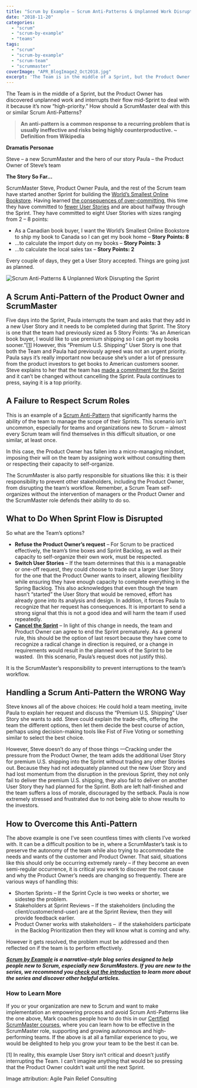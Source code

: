 ```yaml
---
title: "Scrum by Example – Scrum Anti-Patterns & Unplanned Work Disrupting the Sprint"
date: "2018-11-20"
categories: 
  - "scrum"
  - "scrum-by-example"
  - "teams"
tags: 
  - "scrum"
  - "scrum-by-example"
  - "scrum-team"
  - "scrummaster"
coverImage: "APR_BlogImage2_Oct2018.jpg"
excerpt: 'The Team is in the middle of a Sprint, but the Product Owner has discovered unplanned work'
---
```


The Team is in the middle of a Sprint, but the Product Owner has discovered unplanned work and interrupts their flow mid-Sprint to deal with it because it’s now “high-priority.” How should a ScrumMaster deal with this or similar Scrum Anti-Patterns?

> **An anti-pattern is a common response to a recurring problem that is usually ineffective and risks being highly counterproductive. ~ Definition from Wikipedia**

**Dramatis Personae**

Steve – a new ScrumMaster and the hero of our story Paula – the Product Owner of Steve’s team

**The Story So Far...**

ScrumMaster Steve, Product Owner Paula, and the rest of the Scrum team have started another Sprint for building the [World’s Smallest Online Bookstore](/blog/scrum-by-example.html). Having learned [the consequences of over-committing](/blog/scrum-by-example-the-story-of-an-incomplete-sprint.html), this time they have committed to [fewer User Stories](/blog/lifecycle-of-a-user-story.html) and are about halfway through the Sprint. They have committed to eight User Stories with sizes ranging from 2 – 8 points:

- As a Canadian book buyer, I want the World’s Smallest Online Bookstore to ship my book to Canada so I can get my book home – **Story Points: 8**
- ...to calculate the import duty on my books – **Story Points: 3**
- ...to calculate the local sales tax – **Story Points: 2**

Every couple of days, they get a User Story accepted. Things are going just as planned.

![Scrum Anti-Patterns & Unplanned Work Disrupting the Sprint](src/content/blog/scrum-by-example-scrum-anti-patterns-unplanned-work-disrupting-the-sprint/images/APR_BlogImage2_Oct2018-1024x607.jpg)

## A Scrum Anti-Pattern of the Product Owner and ScrumMaster

Five days into the Sprint, Paula interrupts the team and asks that they add in a new User Story and it needs to be completed during that Sprint. The Story is one that the team had previously sized as 5 Story Points: “As an American book buyer, I would like to use premium shipping so I can get my books sooner.”\[[1](#footnotes)\] However, this “Premium U.S. Shipping” User Story is one that both the Team and Paula had previously agreed was not an urgent priority. Paula says it’s really important now because she’s under a lot of pressure from the product investors to get books to American customers sooner. Steve explains to her that the team has [made a commitment for the Sprint](https://resources.scrumalliance.org/Article/quick-guide-things-scrum) and it can’t be changed without cancelling the Sprint. Paula continues to press, saying it is a top priority.

## A Failure to Respect Scrum Roles

This is an example of a [Scrum Anti-Pattern](/blog/scrum-anti-patterns.html) that significantly harms the ability of the team to manage the scope of their Sprints. This scenario isn’t uncommon, especially for teams and organizations new to Scrum – almost every Scrum team will find themselves in this difficult situation, or one similar, at least once.

In this case, the Product Owner has fallen into a micro-managing mindset, imposing their will on the team by assigning work without consulting them or respecting their capacity to self-organize.

The ScrumMaster is also partly responsible for situations like this: it is their responsibility to prevent other stakeholders, including the Product Owner, from disrupting the team’s workflow. Remember, a Scrum Team self-organizes without the intervention of managers or the Product Owner and the ScrumMaster role defends their ability to do so.

## What to Do When Sprint Flow is Disrupted

So what are the Team’s options?

- **Refuse the Product Owner’s request** – For Scrum to be practiced effectively, the team’s time boxes and Sprint Backlog, as well as their capacity to self-organize their own work, must be respected.
- **Switch User Stories** – If the team determines that this is a manageable or one-off request, they could choose to trade out a larger User Story for the one that the Product Owner wants to insert, allowing flexibility while ensuring they have enough capacity to complete everything in the Spring Backlog. This also acknowledges that even though the team hasn’t “started” the User Story that would be removed, effort has already gone into its analysis and design. In addition, it forces Paula to recognize that her request has consequences. It is important to send a strong signal that this is not a good idea and will harm the team if used repeatedly.
- [**Cancel the Sprint**](https://www.mountaingoatsoftware.com/blog/making-the-decision-to-abnormally-terminate-a-sprint) – In light of this change in needs, the team and Product Owner can agree to end the Sprint prematurely. As a general rule, this should be the option of last resort because they have come to recognize a radical change in direction is required, or a change in requirements would result in the planned work of the Sprint to be wasted.  (In this scenario, Paula’s request does not justify this).

It is the ScrumMaster’s responsibility to prevent interruptions to the team’s workflow.

## Handling a Scrum Anti-Pattern the WRONG Way

Steve knows all of the above choices: He could hold a team meeting, invite Paula to explain her request and discuss the “Premium U.S. Shipping” User Story she wants to add. Steve could explain the trade-offs, offering the team the different options, then let them decide the best course of action, perhaps using decision-making tools like Fist of Five Voting or something similar to select the best choice.

However, Steve doesn’t do any of those things —Cracking under the pressure from the Product Owner, the team adds the additional User Story for premium U.S. shipping into the Sprint without trading any other Stories out. Because they had not adequately planned out the new User Story and had lost momentum from the disruption in the previous Sprint, they not only fail to deliver the premium U.S. shipping, they also fail to deliver on another User Story they had planned for the Sprint. Both are left half-finished and the team suffers a loss of morale, discouraged by the setback. Paula is now extremely stressed and frustrated due to not being able to show results to the investors.

## How to Overcome this Anti-Pattern

The above example is one I’ve seen countless times with clients I’ve worked with. It can be a difficult position to be in, where a ScrumMaster’s task is to preserve the autonomy of the team while also trying to accommodate the needs and wants of the customer and Product Owner. That said, situations like this should only be occurring extremely rarely – if they become an even semi-regular occurrence, it is critical you work to discover the root cause and why the Product Owner’s needs are changing so frequently. There are various ways of handling this:

- Shorten Sprints – If the Sprint Cycle is two weeks or shorter, we sidestep the problem.
- Stakeholders at Sprint Reviews – If the stakeholders (including the client/customer/end-user) are at the Sprint Review, then they will provide feedback earlier.
- Product Owner works with stakeholders –  if the stakeholders participate in the Backlog Prioritization then they will know what is coming and why.

However it gets resolved, the problem must be addressed and then reflected on if the team is to perform effectively.

_**[Scrum by Example](/blog/category/scrum-by-example) is a narrative-style blog series designed to help people new to Scrum, especially new ScrumMasters. If you are new to the series, we recommend you [check out the introduction](/blog/scrum-by-example.html) to learn more about the series and discover other helpful articles.**_

### How to Learn More

If you or your organization are new to Scrum and want to make implementation an empowering process and avoid Scrum Anti-Patterns like the one above, Mark coaches people how to do this in our [Certified ScrumMaster courses](/certified-scrummaster-csm-training?utm_source=blogSbEAntiPatterns), where you can learn how to be effective in the ScrumMaster role, supporting and growing autonomous and high-performing teams. If the above is at all a familiar experience to you, we would be delighted to help you grow your team to be the best it can be.

\[1\] In reality, this example User Story isn’t critical and doesn’t justify interrupting the Team. I can’t imagine anything that would be so pressing that the Product Owner couldn’t wait until the next Sprint.

Image attribution: Agile Pain Relief Consulting
